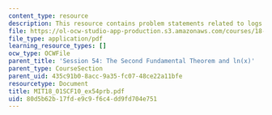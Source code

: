 ```yaml
---
content_type: resource
description: This resource contains problem statements related to logs and exponents.
file: https://ol-ocw-studio-app-production.s3.amazonaws.com/courses/18-01sc-single-variable-calculus-fall-2010/80d5b62b17fde9c9f6c4dd9fd704e751_MIT18_01SCF10_ex54prb.pdf
file_type: application/pdf
learning_resource_types: []
ocw_type: OCWFile
parent_title: 'Session 54: The Second Fundamental Theorem and ln(x)'
parent_type: CourseSection
parent_uid: 435c91b0-8acc-9a35-fc07-48ce22a11bfe
resourcetype: Document
title: MIT18_01SCF10_ex54prb.pdf
uid: 80d5b62b-17fd-e9c9-f6c4-dd9fd704e751
---
```

